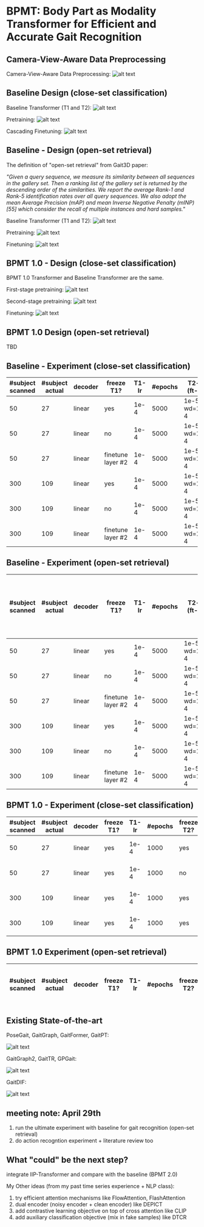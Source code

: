 # BPMT: Body Part as Modality Transformer for Efficient and Accurate Gait Recognition

## Camera-View-Aware Data Preprocessing

Camera-View-Aware Data Preprocessing:
![alt text](docs/camera-view-aware.png)

## Baseline Design (close-set classification)

Baseline Transformer (T1 and T2):
![alt text](docs/baseline_transformer.png)

Pretraining:
![alt text](docs/baseline_pretraining_%20classification.png)

Cascading Finetuning:
![alt text](docs/baseline_finetuning_classification.png)

## Baseline - Design (open-set retrieval)

The definition of "open-set retrieval" from Gait3D paper:

*"Given a query sequence, we measure its similarity between all sequences in the gallery set. Then a ranking list of the gallery set is returned by the descending order of the similarities. We report the average Rank-1 and Rank-5 identification rates over all query sequences. We also adopt the mean Average Precision (mAP) and mean Inverse Negative Penalty (mINP) [55] which consider the recall of multiple instances and hard samples."*

Baseline Transformer (T1 and T2):
![alt text](docs/baseline_transformer.png)

Pretraining:
![alt text](docs/baseline_pretraining_retrieval.png)

Finetuning:
![alt text](docs/baseline_finetuning_retrieval.png)

## BPMT 1.0 - Design (close-set classification)

BPMT 1.0 Transformer and Baseline Transformer are the same.

First-stage pretraining:
![alt text](docs/first_stage.png)

Second-stage pretraining:
![alt text](docs/second_stage.png)

Finetuning:
![alt text](docs/finetuning_classification.png)

## BPMT 1.0 Design (open-set retrieval)

TBD

## Baseline - Experiment (close-set classification)

| #subject scanned | #subject actual | decoder | freeze T1? | T1-lr | #epochs | T2-lr (ft-lr) | #epochs | clf-acc | 
|------------------|------------------|------------|------------|--------|-------------|-------------|--------|------------|
| 50 | 27 | linear | yes | 1e-4 | 5000 | 1e-5, wd=1e-4 | 30 | 21.58% | 
| 50 | 27 | linear | no  | 1e-4 | 5000 | 1e-5, wd=1e-4 | 30 | 15.83% |
| 50 | 27 | linear | finetune layer #2 | 1e-4 | 5000 | 1e-5, wd=1e-4 | 30 | 12.95% |
| 300 | 109 | linear | yes | 1e-4 | 5000 | 1e-5, wd=1e-4 | 100 | 9.67% |
| 300 | 109 | linear | no | 1e-4 | 5000 | 1e-5, wd=1e-4 | 100 | 10.64% |
| 300 | 109 | linear | finetune layer #2 | 1e-4 | 5000 | 1e-5, wd=1e-4 | 100 | 10.64% |

## Baseline - Experiment (open-set retrieval)
| #subject scanned | #subject actual | decoder | freeze T1? | T1-lr | #epochs | T2-lr (ft-lr) | #epochs | R1-acc (seen people from training, but different cameras) | R1-acc (completely unseen people)
|------------------|------------------|------------|------------|--------|-------------|-------------|--------|--------------------------|--------------|
| 50 | 27 | linear | yes | 1e-4 | 5000 | 1e-5, wd=1e-4 | 100 | 30.94% | 15.75% |
| 50 | 27 | linear | no  | 1e-4 | 5000 | 1e-5, wd=1e-4 | 100 | 28.06% | 17.53% |
| 50 | 27 | linear | finetune layer #2 | 1e-4 | 5000 | 1e-5, wd=1e-4 | 100 | 30.22% | 14.71% |
| 300 | 109 | linear | yes | 1e-4 | 5000 | 1e-5, wd=1e-4 | 500 | 13.54% | 12.54% |
| 300 | 109 | linear | no | 1e-4 | 5000 | 1e-5, wd=1e-4 | 30 | 10.06% | 6.24% |
| 300 | 109 | linear | finetune layer #2 | 1e-4 | 5000 | 1e-5, wd=1e-4 | 30 | 12.57% | 7.02% |

## BPMT 1.0 - Experiment (close-set classification)

| #subject scanned | #subject actual | decoder | freeze T1? | T1-lr | #epochs | freeze T2? | T1-lr | #epochs | ft-lr | ft-#epochs | clf-acc | 
|------------------|------------------|------------|------------|--------|-------------|-------------|--------|-------------|----------------|--------------------|--------------|
| 50 | 27 | linear | yes | 1e-4 | 1000 | yes | 1e-4 | 1000 | 1e-5, wd=1e-4 | 130 | 26.6% |
| 50 | 27 | linear | yes | 1e-4 | 1000 | no | 1e-4 | 1000 | 1e-5, wd=1e-4 | 130 | 25.9% |           
| 300 | 109 | linear | yes | 1e-4 | 1000 | yes | 1e-4 | 1000 | 1e-6, wd=1e-4 | 400 | 6% |
| 300 | 109 | linear | yes | 1e-4 | 1000 | yes | 1e-4 | 1000 | 1e-6, wd=1e-4 | 1000 | 7.35% | 

## BPMT 1.0 Experiment (open-set retrieval)
| #subject scanned | #subject actual | decoder | freeze T1? | T1-lr | #epochs | freeze T2? | T1-lr | #epochs | ft-lr | ft-#epochs | R1-acc (seen people from training) | 
|------------------|------------------|------------|------------|--------|-------------|-------------|--------|-------------|----------------|--------------------|--------------|

## Existing State-of-the-art

PoseGait, GaitGraph, GaitFormer, GaitPT:

![alt text](docs/results_gaitPT.png)

GaitGraph2, GaitTR, GPGait:

![alt text](docs/results_skeletonmap.png)

GaitDIF:

![alt text](docs/GaitDIF.png)


## meeting note: April 29th

1. run the ultimate experiment with baseline for gait recognition (open-set retrieval)
2. do action recogntion experiment + literature review too

## What "could" be the next step?

integrate IIP-Transformer and compare with the baseline (BPMT 2.0)

My Other ideas (from my past time series experience + NLP class):

1. try efficient attention mechanisms like FlowAttention, FlashAttention
2. dual encoder (noisy encoder + clean encoder) like DEPICT
3. add contrastive learning objective on top of cross attention like CLIP
4. add auxiliary classification objective (mix in fake samples) like DTCR
